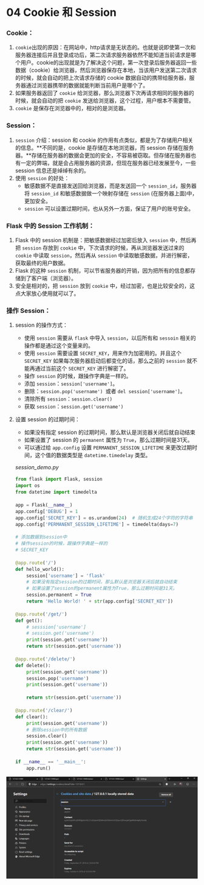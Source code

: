 # 04 Cookie 和 Session

### Cookie：

1. `cookie`出现的原因：在网站中，http请求是无状态的。也就是说即使第一次和服务器连接后并且登录成功后，第二次请求服务器依然不能知道当前请求是哪个用户。cookie的出现就是为了解决这个问题，第一次登录后服务器返回一些数据（cookie）给浏览器，然后浏览器保存在本地，当该用户发送第二次请求的时候，就会自动的把上次请求存储的 cookie 数据自动的携带给服务器，服务器通过浏览器携带的数据就能判断当前用户是哪个了。
2. 如果服务器返回了 `cookie` 给浏览器，那么浏览器下次再请求相同的服务器的时候，就会自动的把 `cookie` 发送给浏览器，这个过程，用户根本不需要管。
3. `cookie` 是保存在浏览器中的，相对的是浏览器。

### Session：
1. `session` 介绍：session 和 cookie 的作用有点类似，都是为了存储用户相关的信息。**不同的是，cookie 是存储在本地浏览器，而 session 存储在服务器。**存储在服务器的数据会更加的安全，不容易被窃取。但存储在服务器也有一定的弊端，就是会占用服务器的资源，但现在服务器已经发展至今，一些 session 信息还是绰绰有余的。
2. 使用 `session` 的好处：
    * 敏感数据不是直接发送回给浏览器，而是发送回一个 `session_id`，服务器将 `session_id` 和敏感数据做一个映射存储在 `session` (在服务器上面)中，更加安全。
    * `session` 可以设置过期时间，也从另外一方面，保证了用户的账号安全。

### Flask 中的 Session 工作机制：
1. Flask 中的 session 机制是：把敏感数据经过加密后放入 `session` 中，然后再把 `session` 存放到 `cookie` 中，下次请求的时候，再从浏览器发送过来的 `cookie` 中读取 `session`，然后再从 `session` 中读取敏感数据，并进行解密，获取最终的用户数据。
2. Flask 的这种 `session` 机制，可以节省服务器的开销，因为把所有的信息都存储到了客户端（浏览器）。
3. 安全是相对的，把 `session` 放到 `cookie` 中，经过加密，也是比较安全的，这点大家放心使用就可以了。

### 操作 Session：
1. session 的操作方式：
    * 使用 `session` 需要从 `flask` 中导入 `session`，以后所有和 `sessoin` 相关的操作都是通过这个变量来的。
    * 使用 `session` 需要设置 `SECRET_KEY`，用来作为加密用的。并且这个 `SECRET_KEY` 如果每次服务器启动后都变化的话，那么之前的 `session` 就不能再通过当前这个 `SECRET_KEY` 进行解密了。
    * 操作 `session` 的时候，跟操作字典是一样的。
    * 添加 `session`：`session['username']`。
    * 删除：`session.pop('username') `或者 `del session['username']`。
    * 清除所有 `session`：`session.clear()`
    * 获取 `session`：`session.get('username')`
    
2. 设置 session 的过期时间：
    * 如果没有指定 session 的过期时间，那么默认是浏览器关闭后就自动结束
    * 如果设置了 session 的 `permanent` 属性为 `True`，那么过期时间是31天。
    * 可以通过给 `app.config` 设置 `PERMANENT_SESSION_LIFETIME` 来更改过期时间，这个值的数据类型是 `datetime.timedelay` 类型。
    
    *session_demo.py*
    
    ``` python
    from flask import Flask, session
    import os
    from datetime import timedelta
    
    app = Flask(__name__)
    app.config['DEBUG'] = 1
    app.config['SECRET_KEY'] = os.urandom(24)  # 随机生成24个字符的字符串
    app.config['PERMANENT_SESSION_LIFETIME'] = timedelta(days=7)
    
    # 添加数据到session中
    # 操作session的时候，跟操作字典是一样的
    # SECRET_KEY
    
    @app.route('/')
    def hello_world():
        session['username'] = 'flask'
        # 如果没有指定session的过期时间，那么默认是浏览器关闭后就自动结束
        # 如果设置了session的permanent属性为True，那么过期时间是31天。
        session.permanent = True
        return 'Hello World! ' + str(app.config['SECRET_KEY'])
    
    @app.route('/get/')
    def get():
        # sesssion['username']
        # session.get('username')
        print(session.get('username'))
        return str(session.get('username'))
    
    @app.route('/delete/')
    def delete():
        print(session.get('username'))
        session.pop('username')
        print(session.get('username'))
    
        return str(session.get('username'))
    
    @app.route('/clear/')
    def clear():
        print(session.get('username'))
        # 删除session中的所有数据
        session.clear()
        print(session.get('username'))
        return str(session.get('username'))
    
    if __name__ == '__main__':
        app.run()
    ```
    
    

![image](https://raw.githubusercontent.com/hufe09/GitNote-Images/master/image_hosting/image.r7qpa6kpgzr.png)